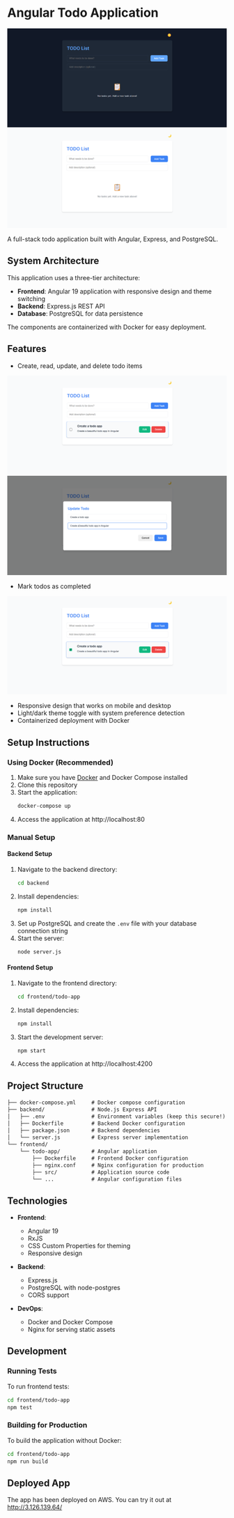 # Angular Todo Application

![alt text](/images/image.png)
![alt text](/images/image-1.png)

A full-stack todo application built with Angular, Express, and PostgreSQL.

## System Architecture

This application uses a three-tier architecture:

- **Frontend**: Angular 19 application with responsive design and theme switching
- **Backend**: Express.js REST API
- **Database**: PostgreSQL for data persistence

The components are containerized with Docker for easy deployment.

## Features

- Create, read, update, and delete todo items

![alt text](/images/image-2.png)
![alt text](/images/image-3.png)

- Mark todos as completed

![alt text](/images/image-4.png)

- Responsive design that works on mobile and desktop
- Light/dark theme toggle with system preference detection
- Containerized deployment with Docker

## Setup Instructions

### Using Docker (Recommended)

1. Make sure you have [Docker](https://www.docker.com/get-started) and Docker Compose installed
2. Clone this repository
3. Start the application:
   ```bash
   docker-compose up
   ```
4. Access the application at http://localhost:80

### Manual Setup

#### Backend Setup

1. Navigate to the backend directory:
   ```bash
   cd backend
   ```
2. Install dependencies:
   ```bash
   npm install
   ```
3. Set up PostgreSQL and create the `.env` file with your database connection string
4. Start the server:
   ```bash
   node server.js
   ```

#### Frontend Setup

1. Navigate to the frontend directory:
   ```bash
   cd frontend/todo-app
   ```
2. Install dependencies:
   ```bash
   npm install
   ```
3. Start the development server:
   ```bash
   npm start
   ```
4. Access the application at http://localhost:4200

## Project Structure

```
├── docker-compose.yml     # Docker compose configuration
├── backend/               # Node.js Express API
│   ├── .env               # Environment variables (keep this secure!)
│   ├── Dockerfile         # Backend Docker configuration
│   ├── package.json       # Backend dependencies
│   └── server.js          # Express server implementation
└── frontend/
    └── todo-app/          # Angular application
        ├── Dockerfile     # Frontend Docker configuration
        ├── nginx.conf     # Nginx configuration for production
        ├── src/           # Application source code
        └── ...            # Angular configuration files
```

## Technologies

- **Frontend**:

  - Angular 19
  - RxJS
  - CSS Custom Properties for theming
  - Responsive design

- **Backend**:

  - Express.js
  - PostgreSQL with node-postgres
  - CORS support

- **DevOps**:
  - Docker and Docker Compose
  - Nginx for serving static assets

## Development

### Running Tests

To run frontend tests:

```bash
cd frontend/todo-app
npm test
```

### Building for Production

To build the application without Docker:

```bash
cd frontend/todo-app
npm run build
```

## Deployed App

The app has been deployed on AWS. You can try it out at http://3.126.139.64/
